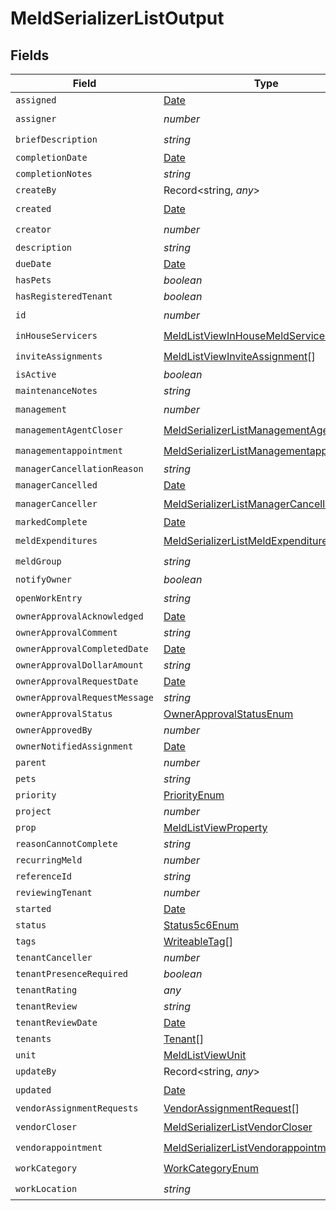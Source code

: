 # MeldSerializerListOutput


## Fields

| Field                                                                                                     | Type                                                                                                      | Required                                                                                                  | Description                                                                                               |
| --------------------------------------------------------------------------------------------------------- | --------------------------------------------------------------------------------------------------------- | --------------------------------------------------------------------------------------------------------- | --------------------------------------------------------------------------------------------------------- |
| `assigned`                                                                                                | [Date](https://developer.mozilla.org/en-US/docs/Web/JavaScript/Reference/Global_Objects/Date)             | :heavy_minus_sign:                                                                                        | N/A                                                                                                       |
| `assigner`                                                                                                | *number*                                                                                                  | :heavy_check_mark:                                                                                        | N/A                                                                                                       |
| `briefDescription`                                                                                        | *string*                                                                                                  | :heavy_check_mark:                                                                                        | N/A                                                                                                       |
| `completionDate`                                                                                          | [Date](https://developer.mozilla.org/en-US/docs/Web/JavaScript/Reference/Global_Objects/Date)             | :heavy_minus_sign:                                                                                        | N/A                                                                                                       |
| `completionNotes`                                                                                         | *string*                                                                                                  | :heavy_minus_sign:                                                                                        | N/A                                                                                                       |
| `createBy`                                                                                                | Record<string, *any*>                                                                                     | :heavy_minus_sign:                                                                                        | N/A                                                                                                       |
| `created`                                                                                                 | [Date](https://developer.mozilla.org/en-US/docs/Web/JavaScript/Reference/Global_Objects/Date)             | :heavy_check_mark:                                                                                        | N/A                                                                                                       |
| `creator`                                                                                                 | *number*                                                                                                  | :heavy_check_mark:                                                                                        | N/A                                                                                                       |
| `description`                                                                                             | *string*                                                                                                  | :heavy_minus_sign:                                                                                        | N/A                                                                                                       |
| `dueDate`                                                                                                 | [Date](https://developer.mozilla.org/en-US/docs/Web/JavaScript/Reference/Global_Objects/Date)             | :heavy_minus_sign:                                                                                        | N/A                                                                                                       |
| `hasPets`                                                                                                 | *boolean*                                                                                                 | :heavy_minus_sign:                                                                                        | N/A                                                                                                       |
| `hasRegisteredTenant`                                                                                     | *boolean*                                                                                                 | :heavy_minus_sign:                                                                                        | N/A                                                                                                       |
| `id`                                                                                                      | *number*                                                                                                  | :heavy_check_mark:                                                                                        | N/A                                                                                                       |
| `inHouseServicers`                                                                                        | [MeldListViewInHouseMeldServicer](../../models/shared/meldlistviewinhousemeldservicer.md)[]               | :heavy_check_mark:                                                                                        | N/A                                                                                                       |
| `inviteAssignments`                                                                                       | [MeldListViewInviteAssignment](../../models/shared/meldlistviewinviteassignment.md)[]                     | :heavy_check_mark:                                                                                        | N/A                                                                                                       |
| `isActive`                                                                                                | *boolean*                                                                                                 | :heavy_minus_sign:                                                                                        | N/A                                                                                                       |
| `maintenanceNotes`                                                                                        | *string*                                                                                                  | :heavy_minus_sign:                                                                                        | N/A                                                                                                       |
| `management`                                                                                              | *number*                                                                                                  | :heavy_check_mark:                                                                                        | N/A                                                                                                       |
| `managementAgentCloser`                                                                                   | [MeldSerializerListManagementAgentCloser](../../models/shared/meldserializerlistmanagementagentcloser.md) | :heavy_check_mark:                                                                                        | N/A                                                                                                       |
| `managementappointment`                                                                                   | [MeldSerializerListManagementappointment](../../models/shared/meldserializerlistmanagementappointment.md) | :heavy_check_mark:                                                                                        | N/A                                                                                                       |
| `managerCancellationReason`                                                                               | *string*                                                                                                  | :heavy_minus_sign:                                                                                        | N/A                                                                                                       |
| `managerCancelled`                                                                                        | [Date](https://developer.mozilla.org/en-US/docs/Web/JavaScript/Reference/Global_Objects/Date)             | :heavy_minus_sign:                                                                                        | N/A                                                                                                       |
| `managerCanceller`                                                                                        | [MeldSerializerListManagerCanceller](../../models/shared/meldserializerlistmanagercanceller.md)           | :heavy_check_mark:                                                                                        | N/A                                                                                                       |
| `markedComplete`                                                                                          | [Date](https://developer.mozilla.org/en-US/docs/Web/JavaScript/Reference/Global_Objects/Date)             | :heavy_minus_sign:                                                                                        | N/A                                                                                                       |
| `meldExpenditures`                                                                                        | [MeldSerializerListMeldExpenditures](../../models/shared/meldserializerlistmeldexpenditures.md)           | :heavy_check_mark:                                                                                        | N/A                                                                                                       |
| `meldGroup`                                                                                               | *string*                                                                                                  | :heavy_check_mark:                                                                                        | N/A                                                                                                       |
| `notifyOwner`                                                                                             | *boolean*                                                                                                 | :heavy_minus_sign:                                                                                        | N/A                                                                                                       |
| `openWorkEntry`                                                                                           | *string*                                                                                                  | :heavy_check_mark:                                                                                        | N/A                                                                                                       |
| `ownerApprovalAcknowledged`                                                                               | [Date](https://developer.mozilla.org/en-US/docs/Web/JavaScript/Reference/Global_Objects/Date)             | :heavy_minus_sign:                                                                                        | N/A                                                                                                       |
| `ownerApprovalComment`                                                                                    | *string*                                                                                                  | :heavy_minus_sign:                                                                                        | N/A                                                                                                       |
| `ownerApprovalCompletedDate`                                                                              | [Date](https://developer.mozilla.org/en-US/docs/Web/JavaScript/Reference/Global_Objects/Date)             | :heavy_minus_sign:                                                                                        | N/A                                                                                                       |
| `ownerApprovalDollarAmount`                                                                               | *string*                                                                                                  | :heavy_minus_sign:                                                                                        | N/A                                                                                                       |
| `ownerApprovalRequestDate`                                                                                | [Date](https://developer.mozilla.org/en-US/docs/Web/JavaScript/Reference/Global_Objects/Date)             | :heavy_minus_sign:                                                                                        | N/A                                                                                                       |
| `ownerApprovalRequestMessage`                                                                             | *string*                                                                                                  | :heavy_minus_sign:                                                                                        | N/A                                                                                                       |
| `ownerApprovalStatus`                                                                                     | [OwnerApprovalStatusEnum](../../models/shared/ownerapprovalstatusenum.md)                                 | :heavy_minus_sign:                                                                                        | N/A                                                                                                       |
| `ownerApprovedBy`                                                                                         | *number*                                                                                                  | :heavy_minus_sign:                                                                                        | N/A                                                                                                       |
| `ownerNotifiedAssignment`                                                                                 | [Date](https://developer.mozilla.org/en-US/docs/Web/JavaScript/Reference/Global_Objects/Date)             | :heavy_minus_sign:                                                                                        | N/A                                                                                                       |
| `parent`                                                                                                  | *number*                                                                                                  | :heavy_minus_sign:                                                                                        | N/A                                                                                                       |
| `pets`                                                                                                    | *string*                                                                                                  | :heavy_minus_sign:                                                                                        | N/A                                                                                                       |
| `priority`                                                                                                | [PriorityEnum](../../models/shared/priorityenum.md)                                                       | :heavy_minus_sign:                                                                                        | N/A                                                                                                       |
| `project`                                                                                                 | *number*                                                                                                  | :heavy_minus_sign:                                                                                        | N/A                                                                                                       |
| `prop`                                                                                                    | [MeldListViewProperty](../../models/shared/meldlistviewproperty.md)                                       | :heavy_minus_sign:                                                                                        | N/A                                                                                                       |
| `reasonCannotComplete`                                                                                    | *string*                                                                                                  | :heavy_minus_sign:                                                                                        | N/A                                                                                                       |
| `recurringMeld`                                                                                           | *number*                                                                                                  | :heavy_minus_sign:                                                                                        | N/A                                                                                                       |
| `referenceId`                                                                                             | *string*                                                                                                  | :heavy_minus_sign:                                                                                        | N/A                                                                                                       |
| `reviewingTenant`                                                                                         | *number*                                                                                                  | :heavy_minus_sign:                                                                                        | N/A                                                                                                       |
| `started`                                                                                                 | [Date](https://developer.mozilla.org/en-US/docs/Web/JavaScript/Reference/Global_Objects/Date)             | :heavy_minus_sign:                                                                                        | N/A                                                                                                       |
| `status`                                                                                                  | [Status5c6Enum](../../models/shared/status5c6enum.md)                                                     | :heavy_minus_sign:                                                                                        | N/A                                                                                                       |
| `tags`                                                                                                    | [WriteableTag](../../models/shared/writeabletag.md)[]                                                     | :heavy_minus_sign:                                                                                        | N/A                                                                                                       |
| `tenantCanceller`                                                                                         | *number*                                                                                                  | :heavy_minus_sign:                                                                                        | N/A                                                                                                       |
| `tenantPresenceRequired`                                                                                  | *boolean*                                                                                                 | :heavy_minus_sign:                                                                                        | N/A                                                                                                       |
| `tenantRating`                                                                                            | *any*                                                                                                     | :heavy_minus_sign:                                                                                        | N/A                                                                                                       |
| `tenantReview`                                                                                            | *string*                                                                                                  | :heavy_minus_sign:                                                                                        | N/A                                                                                                       |
| `tenantReviewDate`                                                                                        | [Date](https://developer.mozilla.org/en-US/docs/Web/JavaScript/Reference/Global_Objects/Date)             | :heavy_minus_sign:                                                                                        | N/A                                                                                                       |
| `tenants`                                                                                                 | [Tenant](../../models/shared/tenant.md)[]                                                                 | :heavy_minus_sign:                                                                                        | N/A                                                                                                       |
| `unit`                                                                                                    | [MeldListViewUnit](../../models/shared/meldlistviewunit.md)                                               | :heavy_minus_sign:                                                                                        | N/A                                                                                                       |
| `updateBy`                                                                                                | Record<string, *any*>                                                                                     | :heavy_minus_sign:                                                                                        | N/A                                                                                                       |
| `updated`                                                                                                 | [Date](https://developer.mozilla.org/en-US/docs/Web/JavaScript/Reference/Global_Objects/Date)             | :heavy_check_mark:                                                                                        | N/A                                                                                                       |
| `vendorAssignmentRequests`                                                                                | [VendorAssignmentRequest](../../models/shared/vendorassignmentrequest.md)[]                               | :heavy_minus_sign:                                                                                        | N/A                                                                                                       |
| `vendorCloser`                                                                                            | [MeldSerializerListVendorCloser](../../models/shared/meldserializerlistvendorcloser.md)                   | :heavy_check_mark:                                                                                        | N/A                                                                                                       |
| `vendorappointment`                                                                                       | [MeldSerializerListVendorappointment](../../models/shared/meldserializerlistvendorappointment.md)         | :heavy_check_mark:                                                                                        | N/A                                                                                                       |
| `workCategory`                                                                                            | [WorkCategoryEnum](../../models/shared/workcategoryenum.md)                                               | :heavy_check_mark:                                                                                        | N/A                                                                                                       |
| `workLocation`                                                                                            | *string*                                                                                                  | :heavy_check_mark:                                                                                        | N/A                                                                                                       |